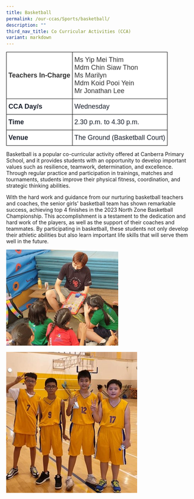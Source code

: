 ```yaml
---
title: Basketball
permalink: /our-ccas/Sports/basketball/
description: ""
third_nav_title: Co Curricular Activities (CCA)
variant: markdown
---
```

<style type="text/css">
.tg  {border-collapse:collapse;border-spacing:0;}
.tg td{border-color:black;border-style:solid;border-width:1px;font-family:Arial, sans-serif;font-size:14px;
  overflow:hidden;padding:10px 5px;word-break:normal;}
.tg th{border-color:black;border-style:solid;border-width:1px;font-family:Arial, sans-serif;font-size:14px;
  font-weight:normal;overflow:hidden;padding:10px 5px;word-break:normal;}
.tg .tg-via6{background-color:#FFF;color:#1A202C;font-size:18px;font-weight:bold;text-align:left;vertical-align:middle}
.tg .tg-l3od{background-color:#FFF;color:#1A202C;font-size:18px;text-align:left;vertical-align:middle}
.tg .tg-ntp0{background-color:#FFF;color:#323232;font-size:18px;font-weight:bold;text-align:left;vertical-align:middle}
.tg .tg-y8at{background-color:#FFF;color:#323232;font-size:18px;text-align:left;vertical-align:middle}
</style>
<table class="tg">
<thead>
  <tr>
    <th class="tg-ntp0"><span style="font-weight:bold;color:#323232">Teachers In-Charge   </span></th>
    <th class="tg-y8at"><span style="font-weight:normal;color:#323232">Ms Yip Mei Thim</span><br><span style="font-weight:normal;color:#323232">Mdm Chin Siaw Thon</span><br><span style="font-weight:normal;color:#323232">Ms Marilyn</span><br><span style="font-weight:normal;color:#323232">Mdm Koid Pooi Yein</span><br><span style="font-weight:normal;color:#323232">Mr Jonathan Lee</span></th>
  </tr>
</thead>
<tbody>
  <tr>
    <td class="tg-via6">CCA Day/s   <br></td>
    <td class="tg-l3od">Wednesday </td>
  </tr>
  <tr>
    <td class="tg-via6">Time   </td>
    <td class="tg-l3od">2.30 p.m. to 4.30 p.m.</td>
  </tr>
  <tr>
    <td class="tg-via6">Venue   </td>
    <td class="tg-l3od">The Ground (Basketball Court)</td>
  </tr>
</tbody>
</table>

Basketball is a popular co-curricular activity offered at Canberra Primary School, and it provides students with an opportunity to develop important values such as resilience, teamwork, determination, and excellence. Through regular practice and participation in trainings, matches and tournaments, students improve their physical fitness, coordination, and strategic thinking abilities.

With the hard work and guidance from our nurturing basketball teachers and coaches, the senior girls' basketball team has shown remarkable success, achieving top 4 finishes in the 2023 North Zone Basketball Championship. This accomplishment is a testament to the dedication and hard work of the players, as well as the support of their coaches and teammates. By participating in basketball, these students not only develop their athletic abilities but also learn important life skills that will serve them well in the future.


![](/images/basketball%202.jpg)

![](/images/basketball%201.jpg)